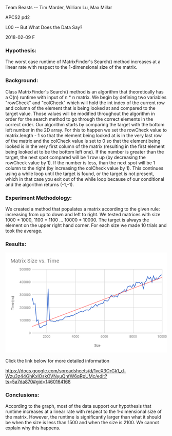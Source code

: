 Team Beasts -- Tim Marder, William Lu, Max Millar

APCS2 pd2

L00 -- But What Does the Data Say?

2018-02-09 F

### Hypothesis:
The worst case runtime of MatrixFinder's Search() method increases at a linear rate with respect to the 1-dimensional size of the matrix.

### Background:
Class MatrixFinder's Search() method is an algorithm that theoretically has a O(n) runtime with input of n * n matrix.
We begin by defining two variables "rowCheck" and "colCheck" which will
hold the int index of the current row and column of the element that is
being looked at and compared to the target value. Those values will be
modified throughout the algorithm in order for the search method to go
through the correct elements in the correct order. Our algorithm starts
by comparing the target with the bottom left number in the 2D array. For
this to happen we set the rowCheck value to matrix.length - 1 so that the
element being looked at is in the very last row of the matrix and the
colCheck value is set to 0 so that the element being looked is in the very
first column of the matrix (resulting in the first element being looked
at to be the bottom left one). If the number is greater than the target,
the next spot compared will be 1 row up (by decreasing the rowCheck value
by 1). If the number is less, than the next spot will be 1 column to the
right (by increasing the colCheck value by 1). This continues using a while
loop until the target is found, or the target is not present, which in that
case you exit out of the while loop because of our conditional and the
algorithm returns (-1,-1).

### Experiment Methodology:
We created a method that populates a matrix according to the given rule:  increasing from up to down and left to right.
We tested matrices with size 1000 * 1000, 1100 * 1100 ... 10000 * 10000. The target is always the element on the upper right hand corner. For each size we made 10 trials and took the average.

### Results:

![](Data/chart.png)

Click the link below for more detailed information

https://docs.google.com/spreadsheets/d/1vcX3OrGk1_d-Wzu3z44GhKxIOskOVNyuQnfW6qRpUMc/edit?ts=5a7da870#gid=1460164168

### Conclusions:
According to the graph, most of the data support our hypothesis that runtime increases at a linear rate with respect to the 1-dimensional size of the matrix. However, the runtime is significantly larger than what it should be when the size is less than 1500 and when the size is 2100. We cannot explain why this happens.
